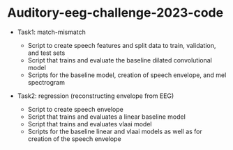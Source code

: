 # Auditory-eeg-challenge-2023-code
- Task1: match-mismatch
    * Script to create speech features and split data to train, validation, and test sets
    * Script that trains and evaluate the baseline dilated convolutional model
    * Scripts for the baseline model, creation of speech envelope, and mel spectrogram
  

-  Task2: regression (reconstructing envelope from EEG)
    * Script to create speech envelope
    * Script that trains and evaluates a linear baseline model
    * Script that trains and evaluates vlaai model
    * Scripts for the baseline linear and vlaai models as well as for creation of the speech envelope
